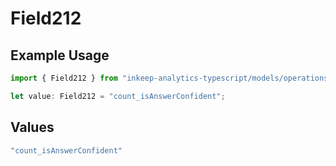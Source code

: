 # Field212

## Example Usage

```typescript
import { Field212 } from "inkeep-analytics-typescript/models/operations";

let value: Field212 = "count_isAnswerConfident";
```

## Values

```typescript
"count_isAnswerConfident"
```